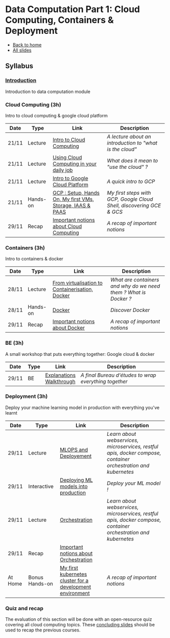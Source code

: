 # Data Computation Part 1: Cloud Computing, Containers & Deployment

* [Back to home](https://supaerodatascience.github.io/DE/)
* [All slides](./slides/1_index.html)

## Syllabus

### [Introduction](slides/1_1_intro.html)

Introduction to data computation module

### Cloud Computing (3h)

Intro to cloud computing & google cloud platform

Date | Type | Link                                                                            | Description                                                                       |
| --- | --- |---------------------------------------------------------------------------------|-----------------------------------------------------------------------------------|
21/11 | Lecture | [Intro to Cloud Computing](slides/1_1_cloud_computing.html)                     | *A lecture about an introduction to "what is the cloud"*                          |
21/11 | Lecture | [Using Cloud Computing in your daily job](slides/1_2_cloud_usage.html)          | *What does it mean to "use the cloud" ?*                                          |
21/11 | Lecture | [Intro to Google Cloud Platform](slides/1_3_gcp.html)                           | *A quick intro to GCP*                                                            |
21/11 | Hands-on | [GCP : Setup, Hands On, My first VMs, Storage, IAAS & PAAS](1_2_gcp_handson.md) | *My first steps with GCP, Google Cloud Shell, discovering GCE & GCS*              |
29/11 | Recap | [Important notions about Cloud Computing](slides/1_7_conclusion.html#/1)        | *A recap of important notions*                                                    |

### Containers (3h)

Intro to containers & docker

Date | Type | Link | Description |
| --- | --- |------------------------------------------------------------------------------| --- |
28/11 | Lecture | [From virtualisation to Containerisation, Docker](slides/1_4_containers.html)| *What are containers and why do we need them ? What is Docker ?* |
28/11 | Hands-on | [Docker](1_3_docker_tp.md)| *Discover Docker* |
29/11 | Recap | [Important notions about Docker](slides/1_7_conclusion.html#/2)| *A recap of important notions* |

### BE (3h)

A small workshop that puts everything together: Google cloud & docker

Date | Type | Link                                                                 | Description |
| --- | --- |----------------------------------------------------------------------| --- |
29/11 | BE | [Explanations](slides/1_5_be.html#/4) <br/> [Walkthrough](1_4_be.md) | *A final Bureau d'études to wrap everything together* |

### Deployment (3h)

Deploy your machine learning model in production with everything you've learnt

Date | Type | Link                                                                                                                                     | Description |
| --- | --- |------------------------------------------------------------------------------------------------------------------------------------------| -- |
29/11 | Lecture | [MLOPS and Deployement](slides/1_6_deployment.html)                                                                                      | *Learn about webservices, microservices, restful apis, docker compose, container orchestration and kubernetes* |
29/11 | Interactive | [Deploying ML models into production](1_5_deployment_tp.md) | *Deploy your ML model !* |
29/11 | Lecture | [Orchestration](slides/1_6_deployment.html#2)                                                                                              | *Learn about webservices, microservices, restful apis, docker compose, container orchestration and kubernetes* |                                                              | *Where we deploy a development environment on Kubernetes* |
29/11 | Recap | [Important notions about Orchestration](slides/1_7_conclusion.html#/3)  
At Home | Bonus Hands-on | [My first kubernetes cluster for a development environment](1_5_kub_intro.md)                                                                   | *A recap of important notions* |

### Quiz and recap

The evaluation of this section will be done with an open-resource quiz covering all cloud computing topics. These [concluding slides](slides/1_7_conclusion.html) should be used to recap the previous courses.